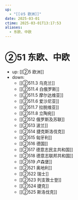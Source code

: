 ```yaml
---
up:
  - "[[②5 欧洲]]"
date: 2025-03-01
ctime: 2025-03-01T13:17:53
aliases:
  - 东欧、中欧
---
```


# ②51 东欧、中欧

- up: [[②5 欧洲]]
- down:	
	- [[②511.3 乌克兰]]
	- [[②511.4 白俄罗斯]]
	- [[②511.5 摩尔达维亚]]
	- [[②511.6 爱沙尼亚]]
	- [[②511.7 拉脱维亚]]
	- [[②511.8 立陶宛]]
	- [[②512 俄罗斯及苏联]]
	- [[②513 波兰]]
	- [[②514 捷克斯洛伐克]]
	- [[②515 匈牙利]]
	- [[②516 德国]]
	- [[②517 德意志民主共和国]]
	- [[②518 德意志联邦共和国]]
	- [[②519 卢森堡]]
	- [[②521 奥地利]]
	- [[②522 瑞士]]
	- [[②523 列支敦士登]]
	- [[②524 捷克]]
	- [[②525 斯洛伐克]]
	
